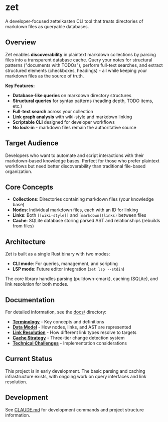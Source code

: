 # zet

A developer-focused zettelkasten CLI tool that treats directories of markdown files as queryable databases.

## Overview

Zet enables **discoverability** in plaintext markdown collections by parsing files into a transparent database cache. Query your notes for structural patterns ("documents with TODOs"), perform full-text searches, and extract structured elements (checkboxes, headings) - all while keeping your markdown files as the source of truth.

**Key Features:**
- **Database-like queries** on markdown directory structures
- **Structural queries** for syntax patterns (heading depth, TODO items, etc.)
- **Full-text search** across your collection
- **Link graph analysis** with wiki-style and markdown linking
- **Scriptable CLI** designed for developer workflows
- **No lock-in** - markdown files remain the authoritative source

## Target Audience

Developers who want to automate and script interactions with their markdown-based knowledge bases. Perfect for those who prefer plaintext workflows but need better discoverability than traditional file-based organization.

## Core Concepts

- **Collections**: Directories containing markdown files (your knowledge base)
- **Nodes**: Individual markdown files, each with an ID for linking
- **Links**: Both `[[wiki-style]]` and `[markdown](links)` between files
- **Cache**: SQLite database storing parsed AST and relationships (rebuilds from files)

## Architecture

Zet is built as a single Rust binary with two modes:
- **CLI mode**: For queries, management, and scripting
- **LSP mode**: Future editor integration (`zet lsp --stdin`)

The core library handles parsing (pulldown-cmark), caching (SQLite), and link resolution for both modes.

## Documentation

For detailed information, see the [docs/](./docs/) directory:

- **[Terminology](./docs/terminology.md)** - Key concepts and definitions
- **[Data Model](./docs/data-model.md)** - How nodes, links, and AST are represented
- **[Link Resolution](./docs/link-resolution.md)** - How different link types resolve to targets
- **[Cache Strategy](./docs/cache-strategy.md)** - Three-tier change detection system
- **[Technical Challenges](./docs/technical-challenges.md)** - Implementation considerations

## Current Status

This project is in early development. The basic parsing and caching infrastructure exists, with ongoing work on query interfaces and link resolution.

## Development

See [CLAUDE.md](./CLAUDE.md) for development commands and project structure information.
